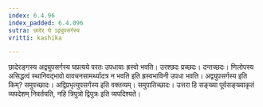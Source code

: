```yaml
---
index: 6.4.96
index_padded: 6.4.096
sutra: छादेर् घे ऽद्व्युपसर्गस्य
vritti: kashika

---
```

छादेरङ्गस्य अद्व्युपसर्गस्य घप्रत्यये परतः उपधायाः ह्रस्वो भवति। उरश्छदः प्रच्छदः। दन्तच्छदः। णिलोपस्य असिद्धत्वं स्थानिवद्भावो वावचनसामर्थ्यादत्र न भवति इति ह्रस्वभाविनी उपधा भवति। अद्व्युपसर्गस्य इति किम्? समुपच्छादः। अद्विप्रभृत्युपसर्गस्य इति वक्तव्यम्। समुपातिच्छादः। उत्तरा हि सङ्ख्या पूर्वसङ्ख्याकृतं व्यपदेशम् निवर्तयति, नहि त्रिपुत्रो द्विपुत्रः इति व्यपदिश्यते।